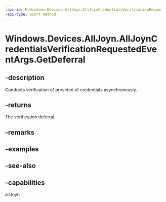 ----api-id: M:Windows.Devices.AllJoyn.AllJoynCredentialsVerificationRequestedEventArgs.GetDeferral
-api-type: winrt method
---<!-- Method syntaxpublic Windows.Foundation.Deferral GetDeferral()--># Windows.Devices.AllJoyn.AllJoynCredentialsVerificationRequestedEventArgs.GetDeferral## -descriptionConducts verification of provided of credentials asynchronously.## -returnsThe verification deferral.## -remarks## -examples## -see-also## -capabilitiesallJoyn